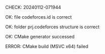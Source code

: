 CHECK: 20240112-071944
OK: file codeforces.id is correct
OK: folder prj.codeforces structure is correct
OK: CMake generator successed
ERROR: CMake build (MSVC x64) failed
